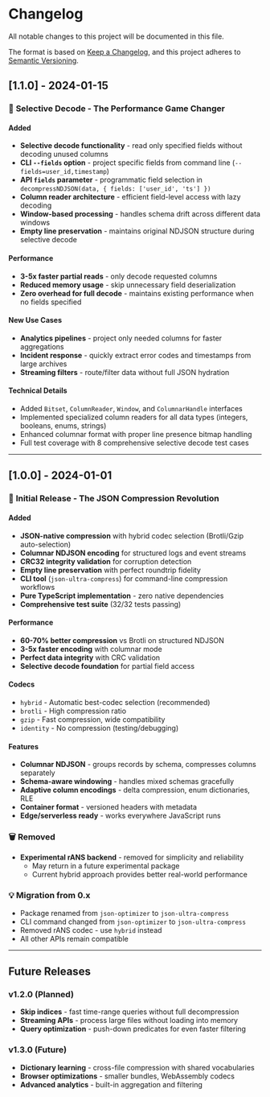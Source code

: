 # Changelog

All notable changes to this project will be documented in this file.

The format is based on [Keep a Changelog](https://keepachangelog.com/en/1.0.0/),
and this project adheres to [Semantic Versioning](https://semver.org/spec/v2.0.0.html).

## [1.1.0] - 2024-01-15

### 🎯 **Selective Decode - The Performance Game Changer**

#### Added
- **Selective decode functionality** - read only specified fields without decoding unused columns
- **CLI `--fields` option** - project specific fields from command line (`--fields=user_id,timestamp`)
- **API `fields` parameter** - programmatic field selection in `decompressNDJSON(data, { fields: ['user_id', 'ts'] })`
- **Column reader architecture** - efficient field-level access with lazy decoding
- **Window-based processing** - handles schema drift across different data windows
- **Empty line preservation** - maintains original NDJSON structure during selective decode

#### Performance
- **3-5x faster partial reads** - only decode requested columns
- **Reduced memory usage** - skip unnecessary field deserialization
- **Zero overhead for full decode** - maintains existing performance when no fields specified

#### New Use Cases
- **Analytics pipelines** - project only needed columns for faster aggregations
- **Incident response** - quickly extract error codes and timestamps from large archives
- **Streaming filters** - route/filter data without full JSON hydration

#### Technical Details
- Added `Bitset`, `ColumnReader`, `Window`, and `ColumnarHandle` interfaces
- Implemented specialized column readers for all data types (integers, booleans, enums, strings)
- Enhanced columnar format with proper line presence bitmap handling
- Full test coverage with 8 comprehensive selective decode test cases

---

## [1.0.0] - 2024-01-01

### 🚀 **Initial Release - The JSON Compression Revolution**

#### Added
- **JSON-native compression** with hybrid codec selection (Brotli/Gzip auto-selection)
- **Columnar NDJSON encoding** for structured logs and event streams
- **CRC32 integrity validation** for corruption detection
- **Empty line preservation** with perfect roundtrip fidelity
- **CLI tool** (`json-ultra-compress`) for command-line compression workflows
- **Pure TypeScript implementation** - zero native dependencies
- **Comprehensive test suite** (32/32 tests passing)

#### Performance
- **60-70% better compression** vs Brotli on structured NDJSON
- **3-5x faster encoding** with columnar mode
- **Perfect data integrity** with CRC validation
- **Selective decode foundation** for partial field access

#### Codecs
- `hybrid` - Automatic best-codec selection (recommended)
- `brotli` - High compression ratio
- `gzip` - Fast compression, wide compatibility
- `identity` - No compression (testing/debugging)

#### Features
- **Columnar NDJSON** - groups records by schema, compresses columns separately
- **Schema-aware windowing** - handles mixed schemas gracefully
- **Adaptive column encodings** - delta compression, enum dictionaries, RLE
- **Container format** - versioned headers with metadata
- **Edge/serverless ready** - works everywhere JavaScript runs

### 🗑️ **Removed**
- **Experimental rANS backend** - removed for simplicity and reliability
  - May return in a future experimental package
  - Current hybrid approach provides better real-world performance

### 💡 **Migration from 0.x**
- Package renamed from `json-optimizer` to `json-ultra-compress`
- CLI command changed from `json-optimizer` to `json-ultra-compress`
- Removed rANS codec - use `hybrid` instead
- All other APIs remain compatible

---

## Future Releases

### v1.2.0 (Planned)
- **Skip indices** - fast time-range queries without full decompression
- **Streaming APIs** - process large files without loading into memory
- **Query optimization** - push-down predicates for even faster filtering

### v1.3.0 (Future)
- **Dictionary learning** - cross-file compression with shared vocabularies
- **Browser optimizations** - smaller bundles, WebAssembly codecs
- **Advanced analytics** - built-in aggregation and filtering
